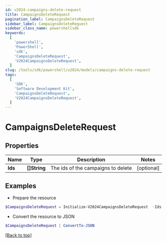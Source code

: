 ```yaml
---
id: v2024-campaigns-delete-request
title: CampaignsDeleteRequest
pagination_label: CampaignsDeleteRequest
sidebar_label: CampaignsDeleteRequest
sidebar_class_name: powershellsdk
keywords:
  [
    'powershell',
    'PowerShell',
    'sdk',
    'CampaignsDeleteRequest',
    'V2024CampaignsDeleteRequest',
  ]
slug: /tools/sdk/powershell/v2024/models/campaigns-delete-request
tags:
  [
    'SDK',
    'Software Development Kit',
    'CampaignsDeleteRequest',
    'V2024CampaignsDeleteRequest',
  ]
---
```


# CampaignsDeleteRequest

## Properties

| Name    | Type         | Description                        | Notes      |
| ------- | ------------ | ---------------------------------- | ---------- |
| **Ids** | **[]String** | The ids of the campaigns to delete | [optional] |

## Examples

- Prepare the resource

```powershell
$CampaignsDeleteRequest = Initialize-V2024CampaignsDeleteRequest  -Ids [2c9180887335cee10173490db1776c26, 2c9180836a712436016a7125a90c0021]
```

- Convert the resource to JSON

```powershell
$CampaignsDeleteRequest | ConvertTo-JSON
```

[[Back to top]](#)
